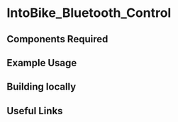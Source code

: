 IntoBike_Bluetooth_Control
==================



Components Required
---


Example Usage
---



Building locally
---

Useful Links
---
